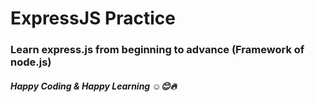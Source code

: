 # ExpressJS Practice
### Learn express.js from beginning to advance (Framework of node.js)


##### Happy Coding & Happy Learning ☺️😊🔥